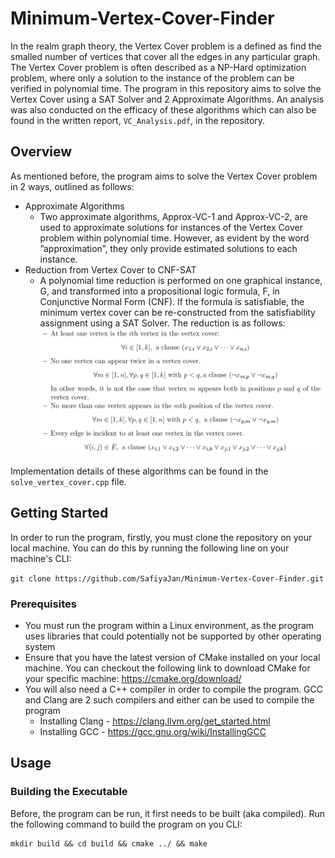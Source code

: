 # Minimum-Vertex-Cover-Finder

In the realm graph theory, the Vertex Cover problem is a defined as find the smalled number of vertices that cover all the edges in any particular graph. The Vertex Cover problem is often described as a NP-Hard optimization problem, where only a solution to the instance of the problem can be verified in polynomial time. The program in this repository aims to solve the Vertex Cover using a SAT Solver and 2 Approximate Algorithms. An analysis was also conducted on the efficacy of these algorithms which can also be found in the written report, ```VC_Analysis.pdf```, in the repository.

## Overview 
As mentioned before, the program aims to solve the Vertex Cover problem in 2 ways, outlined as follows:
- Approximate Algorithms
  - Two approximate algorithms, Approx-VC-1 and Approx-VC-2, are used to approximate solutions for instances of the Vertex Cover problem within polynomial time. However, as evident by the word ”approximation”, they only provide estimated solutions to each instance. 
- Reduction from Vertex Cover to CNF-SAT
  - A polynomial time reduction is performed on one graphical instance, G, and transformed into a propositional logic formula, F, in Conjunctive Normal Form (CNF). If the formula is satisfiable, the minimum vertex cover can be re-constructed from the satisfiability assignment using a SAT Solver. The reduction is as follows: 
    <img src="CNFSAT Reduction.png" width=600>

Implementation details of these algorithms can be found in the ```solve_vertex_cover.cpp``` file.

## Getting Started

In order to run the program, firstly, you must clone the repository on your local machine. You can do this by running the following line on your machine's CLI:

```git clone https://github.com/SafiyaJan/Minimum-Vertex-Cover-Finder.git```

### Prerequisites

- You must run the program within a Linux environment, as the program uses libraries that could potentially not be supported by other operating system
- Ensure that you have the latest version of CMake installed on your local machine. You can checkout the following link to download CMake for your specific machine: https://cmake.org/download/
- You will also need a C++ compiler in order to compile the program. GCC and Clang are 2 such compilers and either can be used to compile the program
  - Installing Clang - https://clang.llvm.org/get_started.html
  - Installing GCC - https://gcc.gnu.org/wiki/InstallingGCC

## Usage 

### Building the Executable

Before, the program can be run, it first needs to be built (aka compiled). Run the following command to build the program on you CLI:
```
mkdir build && cd build && cmake ../ && make
